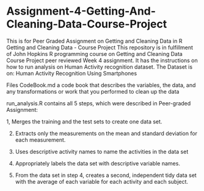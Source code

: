 # Assignment-4-Getting-And-Cleaning-Data-Course-Project
This is for Peer Graded Assignment on Getting and Cleaning Data in R
Getting and Cleaning Data - Course Project
This repository is in fulfillment of John Hopkins R programming course on  Getting and Cleaning Data Course Project peer reviewed Week 4 assignment. 
It has the instructions on how to run analysis on Human Activity recognition dataset.
The Dataset is on: Human Activity Recognition Using Smartphones

Files
CodeBook.md a code book that describes the variables, the data, and any transformations or work that you performed to clean up the data

run_analysis.R contains all 5 steps, which were described in Peer-graded Assignment:


1, Merges the training and the test sets to create one data set.

2. Extracts only the measurements on the mean and standard deviation for each measurement.

3. Uses descriptive activity names to name the activities in the data set

4. Appropriately labels the data set with descriptive variable names.

5. From the data set in step 4, creates a second, independent tidy data set with the average of each variable for each activity and each subject.

